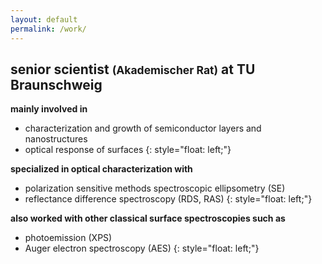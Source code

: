 ```yaml
---
layout: default
permalink: /work/
---
```


## senior scientist <small>(Akademischer Rat)</small> at TU Braunschweig

**mainly involved in**
* characterization and growth of semiconductor layers and nanostructures
* optical response of surfaces
{: style="float: left;"}

**specialized in optical characterization with**
* polarization sensitive methods spectroscopic ellipsometry (SE)
* reflectance difference spectroscopy (RDS, RAS)
{: style="float: left;"}

**also worked with other classical surface spectroscopies such as**
* photoemission (XPS)
* Auger electron spectroscopy (AES)
{: style="float: left;"}

<div style="clear: both;"></div>
